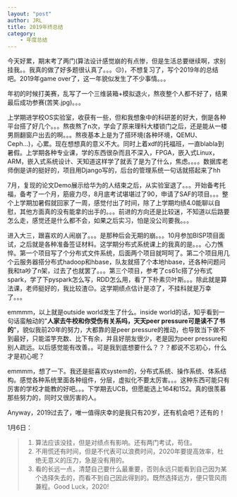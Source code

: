 ```yaml
---
layout: "post"
author: JRL
title: 2019年终总结
category:
    - 年度总结
---
```


今天好累，期末考了两门(算法设计感觉崩的有点惨，但是生活总要继续啊，求别挂我。。我真的做了好多题很认真了。。。😔)，不想复习了，写个2019年的总结吧。2019年game over了，这一年貌似发生了不少事情。。。

年初的时候打美赛，乱写了一个三维装箱+模拟退火，熬夜整个人都不好了，结果最后成功参赛(苦笑.jpg)。。。

上学期进学校OS实验室，收获有一些，但和我想象中的科研差的好大，倒是各种平台搭了好几个。。。熬夜熬了n次，学会了原来理科大楼锁门之后，还是能从一楼男厕翻窗户出去的啊。。。熬夜基本上是为了搭环境(各种环境，QEMU、Ceph...)，心累。现在想想真的意义不大。同时上着xdf的托福班，一直blabla到暑假。上学期各种专业课，学的东西很杂而且不深入，FPGA，嵌入式Linux，ARM，嵌入式系统设计、天知道这样学了就丢了是为了什么，焦虑。。。。数据库老师倒是讲的挺好的，项目用Django写的，后台的管理系统一句话就搭起来了hh

7月，复现的论文Demo展示给华为的人结束之后，从实验室退了。。。开始备考托福，备考了一个月，筋疲力尽，8月底考试堪堪过了90，申请了SAF的项目。。。整个上学期加暑假就回家了一周，感觉付出了时间，除了上学期均绩4.0能聊以自慰，其他方面真的没有能拿的出手的。。。前进的方向还是比较迷，不知道以后路要怎么走，感觉还是什么都不会，如果之后实习，怕是没公司要我。。。

进入大三，跟喜欢的人闹崩了。。。是那种后会无期的崩。。。10月参加BISP项目面试，之后就是各种准备签证材料。这学期分布式系统课上的我真的是。。。心力憔悴。第一个项目写了个分布式文件系统，后面两个项目就呵呵了。第二个项目用几个云服务器搭分布式hadoop和hbase，队友就搭了个本地hbase，还各种问题问我和ta吵了n架，过去了也就罢了。。。第三个项目，参考了cs61c搭了分布式spark，学了下pyspark怎么写，RDD怎么用，看了下朴素贝叶斯。。。除此就是算法课，老师挺好的，我比较渣😔。这学期绩点估计是凉了，不挂科就是万幸了。。。

emmmm，以上就是outside world发生了什么。inside world的话，知乎看到一句话蛮触动的"**人家去牛校和你受伤有关系吗，天天peer pressure可是读不了书的**"，貌似我前20年的努力，大都靠的是peer pressure的推动，也导致当下做不到最好，只能滥竽充数、比下有余，并且好朋友很少，老是因为peer pressure和别人疏远。以后感觉能有改善。。可是我到底想要什么？？？都说不忘初心，什么才是初心呢？

emmmm，想了一下。我还是挺喜欢system的，分布式系统、操作系统、体系结构。感觉各种系统里面各种组件，分层，虚拟化不要太厉害。。。这种东西可能只有厉害的学校才能教的好吧。。。下学期去UCB，但愿能选上164和152。真的很羡慕那些努力的，同时又很厉害的人。

Anyway，2019过去了，唯一值得庆幸的是我只有20岁，还有机会吧？还有的！

1月6日：

> 1. 算法应该没挂，但是对绩点有影响。还有两门考试，苟住。
> 2. 不用慌还有时间，但是不代表可以浪费时间，2020年要提高效率，杜绝无意义的压力，急是没有用的。
> 3. 看的长远一点，清楚自己要什么最重要，否则永远只能看到自己因为某个选择失去的，而看不到自己因此得到的。既然选择远方，便只管风雨兼程。Good Luck，2020!
